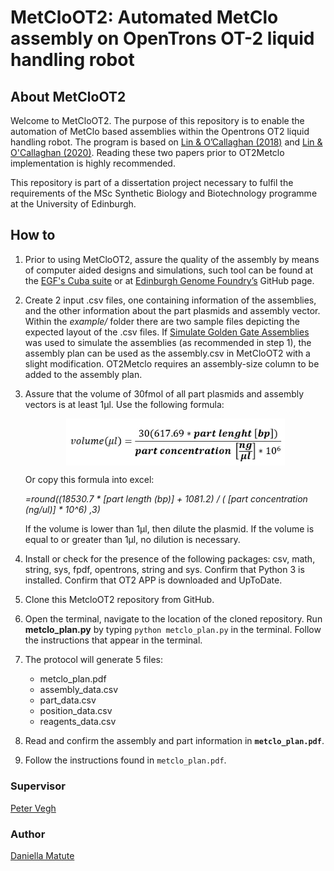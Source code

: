 # MetCloOT2: Automated MetClo assembly on OpenTrons OT-2 liquid handling robot

## About MetCloOT2

Welcome to MetCloOT2. The purpose of this repository is to enable the automation of MetClo based assemblies within the Opentrons OT2 liquid handling robot. The program is based on [Lin & O’Callaghan (2018)](https://doi.org/10.1093/nar/gky596) and [Lin & O'Callaghan (2020)](http://link.springer.com/10.1007/978-1-0716-0908-8_9). Reading these two papers prior to OT2Metclo implementation is highly recommended.

This repository is part of a dissertation project necessary to fulfil the requirements of the MSc Synthetic Biology and Biotechnology programme at the University of Edinburgh.

## How to

1. Prior to using MetCloOT2, assure the quality of the assembly by means of computer aided designs and simulations, such tool can be found at the [EGF's Cuba suite](https://cuba.genomefoundry.org/home) or at [Edinburgh Genome Foundry’s]( https://github.com/Edinburgh-Genome-Foundry) GitHub page.
2. Create 2 input .csv files, one containing information of the assemblies, and the other information about the part plasmids and assembly vector. Within the *example/* folder there are two sample files depicting the expected layout of the .csv files.
If [Simulate Golden Gate Assemblies](https://cuba.genomefoundry.org/simulate_gg_assemblies) was used to simulate the assemblies (as recommended in step 1), the assembly plan can be used as the assembly.csv in MetCloOT2 with a slight modification. OT2Metclo requires an assembly-size column to be added to the assembly plan.
3. Assure that the volume of 30fmol of all part plasmids and assembly vectors is at least 1μl.
    Use the following formula:
    <p align="center">
    <img src="doc/volume_formula.JPG" alt="drawing" width="350" align="center" class="center">
    </p>
    Or copy this formula into excel:

    *=round((18530.7 * [part length (bp)]  + 1081.2) / ( [part concentration (ng/ul)] * 10^6) ,3)*

    If the volume is lower than 1μl, then dilute the plasmid. If the volume is equal to or greater than 1μl, no dilution is necessary.

4. Install or check for the presence of the following packages: csv, math, string, sys, fpdf, opentrons, string and sys.
Confirm that Python 3 is installed.
Confirm that OT2 APP is downloaded and UpToDate.

5. Clone this MetcloOT2 repository from GitHub.

6. Open the terminal, navigate to the location of the cloned repository. Run **metclo_plan.py** by typing `python metclo_plan.py` in the terminal. Follow the instructions that appear in the terminal.

7. The protocol will generate 5 files:

    - metclo_plan.pdf
    - assembly_data.csv
    - part_data.csv
    - position_data.csv
    - reagents_data.csv

8. Read and confirm the assembly and part information in **`metclo_plan.pdf`**.
9. Follow the instructions found in `metclo_plan.pdf`.

### Supervisor

[Peter Vegh](https://github.com/veghp)

### Author

[Daniella Matute](https://github.com/DanyMatute)
